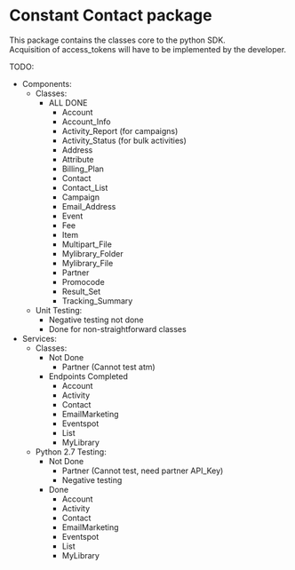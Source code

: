 Constant Contact package
========================

This package contains the classes core to the python SDK.  
Acquisition of access_tokens will have to be implemented by the developer. 

TODO: 
* Components:  
  * Classes:
    * ALL DONE
      * Account
      * Account_Info
      * Activity_Report (for campaigns)
      * Activity_Status (for bulk activities)
      * Address
      * Attribute
      * Billing_Plan
      * Contact
      * Contact_List
      * Campaign
      * Email_Address
      * Event
      * Fee
      * Item
      * Multipart_File
      * Mylibrary_Folder
      * Mylibrary_File
      * Partner
      * Promocode
      * Result_Set
      * Tracking_Summary
  * Unit Testing:
    * Negative testing not done
    * Done for non-straightforward classes
* Services:
  * Classes:
    * Not Done
      * Partner (Cannot test atm)
    * Endpoints Completed
      * Account
      * Activity
      * Contact
      * EmailMarketing
      * Eventspot
      * List
      * MyLibrary
  * Python 2.7 Testing:
    * Not Done
      * Partner (Cannot test, need partner API_Key)
      * Negative testing
    * Done
      * Account
      * Activity
      * Contact
      * EmailMarketing
      * Eventspot
      * List
      * MyLibrary
